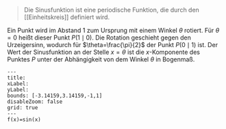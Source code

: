 > Die Sinusfunktion ist eine periodische Funktion, die durch den [[Einheitskreis]] definiert wird.

Ein Punkt wird im Abstand $1$ zum Ursprung mit einem Winkel $\theta$ rotiert. Für $\theta=0$ heißt dieser Punkt $P(1\mid0)$. Die Rotation geschieht gegen den Urzeigersinn, wodurch für $\theta=\frac{\pi}{2}$ der Punkt $P(0\mid1)$ ist.
Der Wert der Sinusfunktion an der Stelle $x=\theta$ ist die $x$-Komponente des Punktes $P$ unter der Abhängigkeit von dem Winkel $\theta$ in Bogenmaß.

```functionplot
---
title: 
xLabel: 
yLabel: 
bounds: [-3.14159,3.14159,-1,1]
disableZoom: false
grid: true
---
f(x)=sin(x)
```
